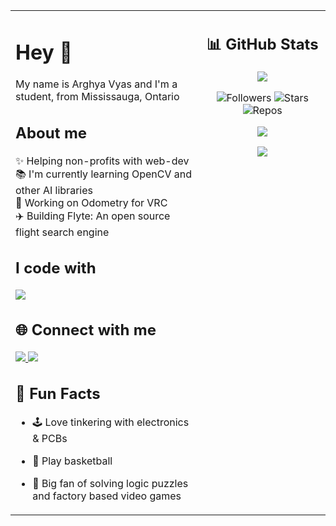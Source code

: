 <table>
  <tr>

  <td style="width: 60%; vertical-align: top;">

<h1 align="left">Hey 👋</h1>

<p align="left">My name is Arghya Vyas and I'm a student, from Mississauga, Ontario</p>

<h2 align="left">About me</h2>

<p align="left">
  ✨ Helping non-profits with web-dev <br>
  📚 I'm currently learning OpenCV and other AI libraries <br>
  🤖 Working on Odometry for VRC <br>
  ✈️ Building Flyte: An open source flight search engine
</p>

<h2 align="left">I code with</h2>

<p align="left">
  <a href="https://skillicons.dev">
    <img src="https://skillicons.dev/icons?i=js,ts,react,nextjs,python,cpp" />
  </a>
</p>

<h2 align="left">🌐 Connect with me</h2>

<p align="left">
  <a href="https://www.linkedin.com/in/arghya-vyas-2a40a72b1/" target="_blank">
    <img src="https://img.shields.io/badge/LinkedIn-blue?logo=linkedin&logoColor=white" />
  </a>
  <a href="mailto:arghyavyas775@gmail.com">
    <img src="https://img.shields.io/badge/Email-red?logo=gmail&logoColor=white" />
  </a>
</p>
<h2 align="left">🎯 Fun Facts</h2>

- 🕹️ Love tinkering with electronics & PCBs  
- 🏀 Play basketball 
- 🧩 Big fan of solving logic puzzles and factory based video games

  </td>


<td style="width: 40%; vertical-align: top;" align="right">

<h2 align="center">📊 GitHub Stats</h2>

<p align="center">
  <img src = "https://github-readme-stats.vercel.app/api/top-langs/?username=arghya-v&langs_count=5"/>
</p>

<p align="center">
  <img src="https://img.shields.io/github/followers/arghya-v?style=social" alt="Followers" />
  <img src="https://img.shields.io/github/stars/arghya-v?style=social" alt="Stars" />
  <img src="https://img.shields.io/badge/dynamic/json?color=black&label=Repos&query=%24.public_repos&url=https%3A%2F%2Fapi.github.com%2Fusers%2Farghya-v" alt="Repos" />
</p>

<p align="center">
  <a href="https://github.com/arghya-v/flyte">
    <img src="https://github-readme-stats.vercel.app/api/pin/?username=arghya-v&repo=flyte" />
  </a>
</p>

<p align="center">
  <a href="https://github.com/arghya-v/CCC-solutions">
    <img src="https://github-readme-stats.vercel.app/api/pin/?username=arghya-v&repo=ccc-solutions" />
  </a>
</p>

  </td>
  </tr>
</table>
